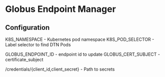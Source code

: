 # Globus Endpoint Manager

## Configuration

K8S_NAMESPACE - Kubernetes pod namespace
K8S_POD_SELECTOR - Label selector to find DTN Pods

GLOBUS_ENDPOINT_ID - endpoint id to update
GLOBUS_CERT_SUBJECT - certificate_subject

/credentials/{client_id,client_secret} - Path to secrets
